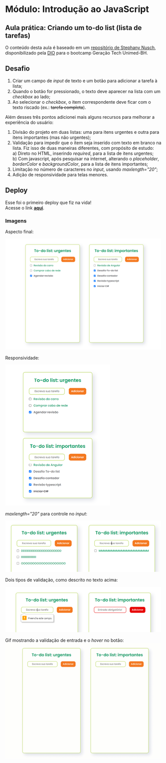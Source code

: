 # Módulo: Introdução ao JavaScript  
## Aula prática: Criando um to-do list (lista de tarefas)  

O conteúdo desta aula é baseado em um [repositório de Stephany Nusch](https://github.com/stebsnusch/basecamp-javascript/tree/main/introducao-ao-javascript/to-do%20list), disponibilizado pela [DIO](https://www.dio.me/) para o bootcamp Geração Tech Unimed-BH.

## Desafio  

1) Criar um campo de *input* de texto e um botão para adicionar a tarefa à lista;  
2) Quando o botão for pressionado, o texto deve aparecer na lista com um *checkbox* ao lado;  
3) Ao selecionar o *checkbox*, o item correspondente deve ficar com o texto riscado (ex.: ~~tarefa completa~~).  
  
Além desses três pontos adicionei mais alguns recursos para melhorar a experiência do usuário:  
1) Divisão do projeto em duas listas: uma para itens urgentes e outra para itens importantes (mas não urgentes);  
2) Validação para impedir que o item seja inserido com texto em branco na lista. Fiz isso de duas maneiras diferentes, com propósito de estudo:  
  a) Direto no HTML, inserindo *required*, para a lista de itens urgentes;  
  b) Com javascript, após pesquisar na internet, alterando o *placeholder*, *borderColor* e *backgroundColor*, para a lista de itens importantes;  
3) Limitação no número de caracteres no *input*, usando *maxlength="20"*;  
4) Adição de responsividade para telas menores.  
  
## Deploy  
Esse foi o primeiro deploy que fiz na vida!  
Acesse o link **[aqui](https://dio-bootcamp-unimed-bh.vercel.app/)**.  
  
### Imagens  
Aspecto final:  
<!-- ![](./assets/To-do-1.png)   -->
<img src="https://raw.githubusercontent.com/FlavioMartinsCruz/dio-bootcamp-unimed-bh/master/To-do-list/assets/To-do-1.PNG" width="500" />  
  
Responsividade:  
<!-- ![](./assets/To-do-2.png)   -->
<img src="https://github.com/FlavioMartinsCruz/dio-bootcamp-unimed-bh/blob/master/To-do-list/assets/To-do-2.PNG?raw=true" height="450" />  
    
*maxlength="20"* para controle no *input*:  
<!-- ![](./assets/To-do-4.png)   -->
<img src="https://github.com/FlavioMartinsCruz/dio-bootcamp-unimed-bh/blob/master/To-do-list/assets/To-do-4.PNG?raw=true" width="500" />  
  
Dois tipos de validação, como descrito no texto acima:  
<!-- ![](./assets/To-do-3.png)   -->
<img src="https://github.com/FlavioMartinsCruz/dio-bootcamp-unimed-bh/blob/master/To-do-list/assets/To-do-3.PNG?raw=true" width="500" />  

Gif mostrando a validação de entrada e o *hover* no botão:   
<img src="https://github.com/FlavioMartinsCruz/dio-bootcamp-unimed-bh/blob/master/To-do-list/assets/To-do-list.gif?raw=true" width="500" />  